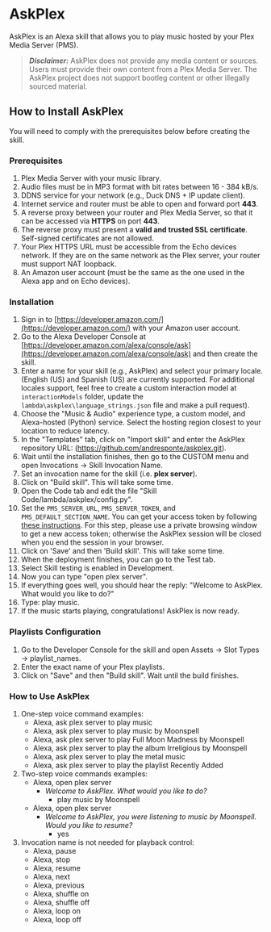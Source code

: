 # AskPlex

AskPlex is an Alexa skill that allows you to play music hosted by your Plex Media Server (PMS).

> ***Disclaimer:*** AskPlex does not provide any media content or sources. Users must provide their own content from a Plex Media Server. The AskPlex project does not support bootleg content or other illegally sourced material.

## How to Install AskPlex

You will need to comply with the prerequisites below before creating the skill.

### Prerequisites

1.  Plex Media Server with your music library.
2.  Audio files must be in MP3 format with bit rates between 16 - 384 kB/s.
3.  DDNS service for your network (e.g., Duck DNS + IP update client).
4.  Internet service and router must be able to open and forward port **443**.
5.  A reverse proxy between your router and Plex Media Server, so that it can be accessed via **HTTPS** on port **443**.
6.  The reverse proxy must present a **valid and trusted SSL certificate**. Self-signed certificates are not allowed.
7.  Your Plex HTTPS URL must be accessible from the Echo devices network. If they are on the same network as the Plex server, your router must support NAT loopback.
8.  An Amazon user account (must be the same as the one used in the Alexa app and on Echo devices).

### Installation

1.  Sign in to [https://developer.amazon.com/](https://developer.amazon.com/) with your Amazon user account.
2.  Go to the Alexa Developer Console at [https://developer.amazon.com/alexa/console/ask](https://developer.amazon.com/alexa/console/ask) and then create the skill.
3.  Enter a name for your skill (e.g., AskPlex) and select your primary locale. (English (US) and Spanish (US) are currently supported. For additional locales support, feel free to create a custom interaction model at `interactionModels` folder, update the `lambda\askplex\language_strings.json` file and make a pull request).
4.  Choose the "Music & Audio" experience type, a custom model, and Alexa-hosted (Python) service. Select the hosting region closest to your location to reduce latency.
5.  In the "Templates" tab, click on "Import skill" and enter the AskPlex repository URL: (https://github.com/andresponte/askplex.git).
6.  Wait until the installation finishes, then go to the CUSTOM menu and open Invocations -> Skill Invocation Name.
7.  Set an invocation name for the skill (i.e. **plex server**).
8.  Click on "Build skill". This will take some time.
9.  Open the Code tab and edit the file "Skill Code/lambda/askplex/config.py".
10. Set the `PMS_SERVER_URL`, `PMS_SERVER_TOKEN`, and `PMS_DEFAULT_SECTION_NAME`. You can get your access token by following [these instructions](https://support.plex.tv/articles/204059436-finding-an-authentication-token-x-plex-token/). For this step, please use a private browsing window to get a new access token; otherwise the AskPlex session will be closed when you end the session in your browser.
11. Click on 'Save' and then 'Build skill'. This will take some time.
12. When the deployment finishes, you can go to the Test tab.
13. Select Skill testing is enabled in Development.
14. Now you can type "open plex server".
15. If everything goes well, you should hear the reply: "Welcome to AskPlex. What would you like to do?"
16. Type: play music.
17. If the music starts playing, congratulations! AskPlex is now ready.

### Playlists Configuration

1.  Go to the Developer Console for the skill and open Assets -> Slot Types -> playlist_names.
2.  Enter the exact name of your Plex playlists.
3.  Click on "Save" and then "Build skill". Wait until the build finishes.

### How to Use AskPlex

1.  One-step voice command examples:
    - Alexa, ask plex server to play music
    - Alexa, ask plex server to play music by Moonspell
    - Alexa, ask plex server to play Full Moon Madness by Moonspell
    - Alexa, ask plex server to play the album Irreligious by Moonspell
    - Alexa, ask plex server to play the metal music
    - Alexa, ask plex server to play the playlist Recently Added
2.  Two-step voice commands examples:
    - Alexa, open plex server
        - *Welcome to AskPlex. What would you like to do?*
            - play music by Moonspell
    - Alexa, open plex server
        - *Welcome to AskPlex, you were listening to music by Moonspell. Would you like to resume?*
            - yes
3.  Invocation name is not needed for playback control:
    - Alexa, pause
    - Alexa, stop
    - Alexa, resume
    - Alexa, next
    - Alexa, previous
    - Alexa, shuffle on
    - Alexa, shuffle off
    - Alexa, loop on
    - Alexa, loop off